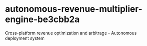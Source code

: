 # autonomous-revenue-multiplier-engine-be3cbb2a
Cross-platform revenue optimization and arbitrage - Autonomous deployment system
